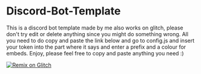 # Discord-Bot-Template
This is a discord bot template made by me also works on glitch, please don't try edit or delete anything since you might do something wrong. All you need to do copy and paste the link below and go to config.js and insert your token into the part where it says and enter a prefix and a colour for embeds. Enjoy, please feel free to copy and paste anything you need :) 

[![Remix on Glitch](https://cdn.glitch.com/2703baf2-b643-4da7-ab91-7ee2a2d00b5b%2Fremix-button.svg)](https://glitch.com/edit/#!/import/github/5yphDev/syph-discord-bot)
